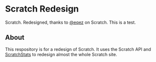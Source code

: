 # Scratch Redesign
Scratch. Redesigned, thanks to [@eqez](https://scratch.mit.edu/users/eqez/) on Scratch. This is a test.

## About
This respository is for a redesign of Scratch. It uses the Scratch API and [ScratchStats](https://scratchstats.com) to redesign almost the whole Scratch site.
